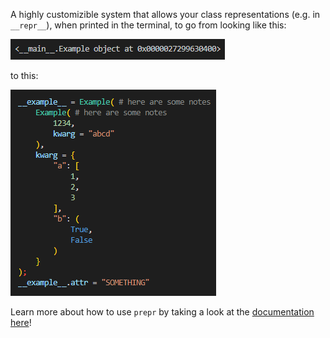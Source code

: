 A highly customizible system that allows your class representations (e.g. in `__repr__`), when printed in the terminal, to go from looking like this:

![image of what a normal object representation looks like when printed](https://raw.githubusercontent.com/tanrbobanr/prepr/main/docs/no_prepr.png)

to this:

![image of example instance printed with the rgbfull colorspace](https://raw.githubusercontent.com/tanrbobanr/prepr/main/docs/default_settings.png)

Learn more about how to use `prepr` by taking a look at the [documentation here](https://github.com/tanrbobanr/prepr/README.md)!